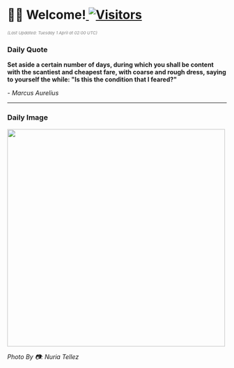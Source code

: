 <h1>👋🏽 Welcome!<a href="https://github.com/OmitNomis/"> <img src="https://visitor-badge.laobi.icu/badge?page_id=OmitNomis" alt="Visitors"></a></h1>

<i><p style="font-size: 0.6rem; color:gray">(Last Updated: Tuesday 1 April at 02:00 UTC)</p></i>

<h3> Daily Quote </h3>
<b><p>Set aside a certain number of days, during which you shall be content with the scantiest and cheapest fare, with coarse and rough dress, saying to yourself the while: &quot;Is this the condition that I feared?&quot;</p></b>
<i><caption style="font-size: 0.8rem; color:gray;">- Marcus Aurelius</caption></i>


<hr>

<h3>Daily Image</h3>
<a href="https://images.pexels.com/photos/31409370/pexels-photo-31409370.jpeg" target="_blank"><img style="height:500px;" src="https://images.pexels.com/photos/31409370/pexels-photo-31409370.jpeg"/></a>

<i><caption style="font-size: 0.8rem; color:gray;"> Photo By 📷: Nuria Tellez</caption></i>
